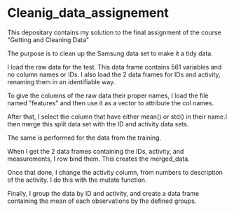 # Cleanig_data_assignement
This depositary contains my solution to the final assignment of the course "Getting and Cleaning Data"

The purpose is to clean up the Samsung data set to make it  a tidy data. 

I load the raw data for the test. This data frame contains 561 variables and no column names or IDs.
I also load the 2 data frames for IDs and activity, renaming them in an identifiable way.

To give the columns of the raw data their proper names, I load the file named "features" and then use it as a vector to attribute the col names.

After that, I select the column that have either mean() or std() in their name.I then merge this split data set with the ID and activity data sets. 

The same is performed for the data from the training. 

When I get the 2 data frames containing the IDs, activity, and measurements, I row bind them. This creates the merged_data.

Once that done, I change the activity column, from numbers to description of the activity. I do this with the mutate function.

Finally, I group the data by ID and activity, and create a data frame containing the mean of each observations by the defined groups.